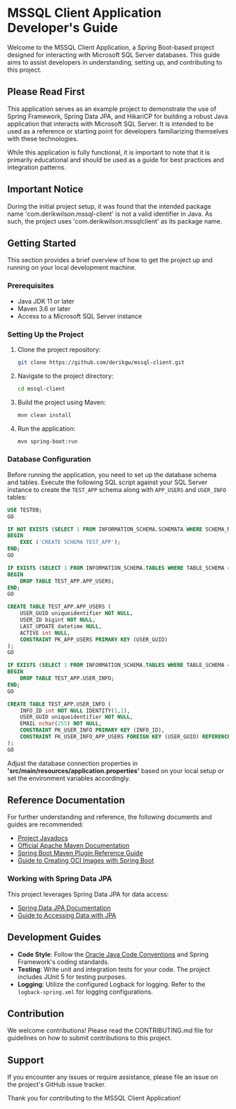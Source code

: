 # MSSQL Client Application Developer's Guide

Welcome to the MSSQL Client Application, a Spring Boot-based project designed for interacting with Microsoft SQL Server databases. This guide aims to assist developers in understanding, setting up, and contributing to this project.

## Please Read First

This application serves as an example project to demonstrate the use of Spring Framework, Spring Data JPA, and HikariCP for building a robust Java application that interacts with Microsoft SQL Server. It is intended to be used as a reference or starting point for developers familiarizing themselves with these technologies.

While this application is fully functional, it is important to note that it is primarily educational and should be used as a guide for best practices and integration patterns.

## Important Notice

During the initial project setup, it was found that the intended package name 'com.derikwilson.mssql-client' is not a valid identifier in Java. As such, the project uses 'com.derikwilson.mssqlclient' as its package name.

## Getting Started

This section provides a brief overview of how to get the project up and running on your local development machine.

### Prerequisites

- Java JDK 11 or later
- Maven 3.6 or later
- Access to a Microsoft SQL Server instance

### Setting Up the Project

1. Clone the project repository:
   ```bash
   git clone https://github.com/derikgw/mssql-client.git
   ```
2. Navigate to the project directory:
   ```bash
   cd mssql-client
   ```
3. Build the project using Maven:
   ```bash
   mvn clean install
   ```
4. Run the application:
   ```bash
   mvn spring-boot:run
   ```

### Database Configuration

Before running the application, you need to set up the database schema and tables. Execute the following SQL script against your SQL Server instance to create the `TEST_APP` schema along with `APP_USERS` and `USER_INFO` tables:

```sql
USE TESTDB;
GO

IF NOT EXISTS (SELECT 1 FROM INFORMATION_SCHEMA.SCHEMATA WHERE SCHEMA_NAME = 'TEST_APP')
BEGIN
    EXEC ('CREATE SCHEMA TEST_APP');
END;
GO

IF EXISTS (SELECT 1 FROM INFORMATION_SCHEMA.TABLES WHERE TABLE_SCHEMA = 'TEST_APP' AND TABLE_NAME = 'APP_USERS')
BEGIN
    DROP TABLE TEST_APP.APP_USERS;
END;
GO

CREATE TABLE TEST_APP.APP_USERS (
    USER_GUID uniqueidentifier NOT NULL,
    USER_ID bigint NOT NULL,
    LAST_UPDATE datetime NULL,
    ACTIVE int NULL,
    CONSTRAINT PK_APP_USERS PRIMARY KEY (USER_GUID)
);
GO

IF EXISTS (SELECT 1 FROM INFORMATION_SCHEMA.TABLES WHERE TABLE_SCHEMA = 'TEST_APP' AND TABLE_NAME = 'USER_INFO')
BEGIN
    DROP TABLE TEST_APP.USER_INFO;
END;
GO

CREATE TABLE TEST_APP.USER_INFO (
    INFO_ID int NOT NULL IDENTITY(1,1),
    USER_GUID uniqueidentifier NOT NULL,
    EMAIL nchar(255) NOT NULL,
    CONSTRAINT PK_USER_INFO PRIMARY KEY (INFO_ID),
    CONSTRAINT FK_USER_INFO_APP_USERS FOREIGN KEY (USER_GUID) REFERENCES TEST_APP.APP_USERS (USER_GUID)
);
GO
```

Adjust the database connection properties in <b>'src/main/resources/application.properties'</b> based on your local setup or set the environment variables accordingly.

## Reference Documentation

For further understanding and reference, the following documents and guides are recommended:

- [Project Javadocs](https://derikgw.github.io/mssql-client/apidocs/index.html)
- [Official Apache Maven Documentation](https://maven.apache.org/guides/index.html)
- [Spring Boot Maven Plugin Reference Guide](https://docs.spring.io/spring-boot/docs/current/maven-plugin/reference/html/)
- [Guide to Creating OCI Images with Spring Boot](https://docs.spring.io/spring-boot/docs/current/maven-plugin/reference/html/#build-image)

### Working with Spring Data JPA

This project leverages Spring Data JPA for data access:

- [Spring Data JPA Documentation](https://docs.spring.io/spring-boot/docs/current/reference/htmlsingle/index.html#data.sql.jpa-and-spring-data)
- [Guide to Accessing Data with JPA](https://spring.io/guides/gs/accessing-data-jpa/)

## Development Guides

- **Code Style**: Follow the [Oracle Java Code Conventions](https://www.oracle.com/java/technologies/javase/codeconventions-contents.html) and Spring Framework's coding standards.
- **Testing**: Write unit and integration tests for your code. The project includes JUnit 5 for testing purposes.
- **Logging**: Utilize the configured Logback for logging. Refer to the `logback-spring.xml` for logging configurations.

## Contribution

We welcome contributions! Please read the CONTRIBUTING.md file for guidelines on how to submit contributions to this project.

## Support

If you encounter any issues or require assistance, please file an issue on the project's GitHub issue tracker.

Thank you for contributing to the MSSQL Client Application!
